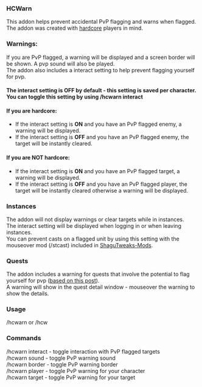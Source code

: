 ### HCWarn
This addon helps prevent accidental PvP flagging and warns when flagged.    
The addon was created with [hardcore](https://turtle-wow.org/#/hardcore-mode]) players in mind.    

### Warnings:
If you are PvP flagged, a warning will be displayed and a screen border will be shown. A pvp sound will also be played.   
The addon also includes a interact setting to help prevent flagging yourself for pvp.    
#### The interact setting is OFF by default - this setting is saved per character. You can toggle this setting by using /hcwarn interact
#### If you are hardcore:     
- If the interact setting is **ON** and you have an PvP flagged enemy, a warning will be displayed.    
- If the interact setting is **OFF** and you have an PvP flagged enemy, the target will be instantly cleared.
#### If you are NOT hardcore:     
- If the interact setting is **ON** and you have an PvP flagged target, a warning will be displayed.    
- If the interact setting is **OFF** and you have an PvP flagged player, the target will be instantly cleared otherwise a warning will be displayed.     
### Instances
The addon will not display warnings or clear targets while in instances.     
The interact setting will be displayed when logging in or when leaving instances.  
You can prevent casts on a flagged unit by using this setting with the mouseover mod (/stcast) included in [ShaguTweaks-Mods](https://github.com/GryllsAddons/ShaguTweaks-Mods).     
### Quests
The addon includes a warning for quests that involve the potential to flag yourself for pvp ([based on this post](https://forum.turtle-wow.org/viewtopic.php?f=37&t=4490)).     
A warning will show in the quest detail window - mouseover the warning to show the details.     
### Usage
/hcwarn or /hcw    
### Commands
/hcwarn interact - toggle interaction with PvP flagged targets     
/hcwarn sound - toggle PvP warning sound     
/hcwarn border - toggle PvP warning border     
/hcwarn player - toggle PvP warning for your character     
/hcwarn target - toggle PvP warning for your target     
